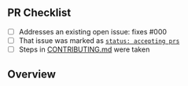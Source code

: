 <!-- 👋 Hi, thanks for sending a PR to tidelift-me-up-site! 💖.
Please fill out all fields below and make sure each item is true and [x] checked.
Otherwise we may not be able to review your PR. -->

## PR Checklist

- [ ] Addresses an existing open issue: fixes #000
- [ ] That issue was marked as [`status: accepting prs`](https://github.com/JoshuaKGoldberg/tidelift-me-up-site/issues?q=is%3Aopen+is%3Aissue+label%3A%22status%3A+accepting+prs%22)
- [ ] Steps in [CONTRIBUTING.md](https://github.com/JoshuaKGoldberg/tidelift-me-up-site/blob/main/.github/CONTRIBUTING.md) were taken

## Overview

<!-- Description of what is changed and how the code change does that. -->
